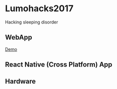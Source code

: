 # Lumohacks2017
Hacking sleeping disorder

## WebApp

[Demo]('../webapp')

## React Native (Cross Platform) App

## Hardware